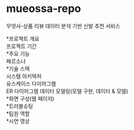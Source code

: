 # mueossa-repo
무엇사-상품 리뷰 데이터 분석 기반 신발 추천 서비스

*프로젝트 개요  
프로젝트 기간  
*주요 기능  
페르소나  
*기술 스택  
시스템 아키텍처  
유스케이스 다이어그램  
ER 다이어그램
데이터 모델링(모델 구현, 데이터 & 모델)  
*화면 구성(웹 페이지)  
*트러블슈팅  
*팀원 역할  
*시연 영상  
